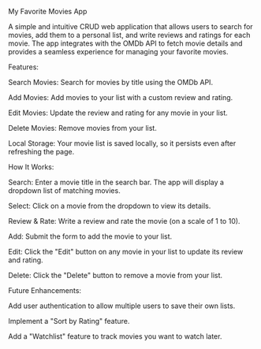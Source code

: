 My Favorite Movies App

A simple and intuitive CRUD web application that allows users to search for movies, add them to a personal list, and write reviews and ratings for each movie. The app integrates with the OMDb API to fetch movie details and provides a seamless experience for managing your favorite movies.

Features:

Search Movies: Search for movies by title using the OMDb API.

Add Movies: Add movies to your list with a custom review and rating.

Edit Movies: Update the review and rating for any movie in your list.

Delete Movies: Remove movies from your list.

Local Storage: Your movie list is saved locally, so it persists even after refreshing the page.

How It Works:

Search: Enter a movie title in the search bar. The app will display a dropdown list of matching movies.

Select: Click on a movie from the dropdown to view its details.

Review & Rate: Write a review and rate the movie (on a scale of 1 to 10).

Add: Submit the form to add the movie to your list.

Edit: Click the "Edit" button on any movie in your list to update its review and rating.

Delete: Click the "Delete" button to remove a movie from your list.

Future Enhancements:

Add user authentication to allow multiple users to save their own lists.

Implement a "Sort by Rating" feature.

Add a "Watchlist" feature to track movies you want to watch later.
